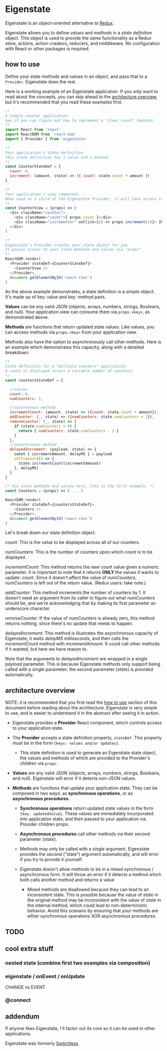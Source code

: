# Eigenstate

Eigenstate is an object-oriented alternative to [Redux](https://github.com/reactjs/redux).

Eigenstate allows you to define *values* and *methods* in a *state definition* object. This object is used to provide the same functionality as a Redux store, actions, action-creators, reducers, and middleware. No configuration with React or other packages is required.

## how to use

Define your state methods and values in an object, and pass that to a ```Provider```. Eigenstate does the rest.

Here is a working example of an Eigenstate application. If you only want to read about the concepts, you can skip ahead to the [architecture overview](https://github.com/8balloon/eigenstate#architecture-overview), but it's recommended that you read these examples first.

```js
/*
A simple counter application.
See if you can figure out how to implement a "clear count" feature!
*/
import React from 'react'
import ReactDOM from 'react-dom'
import { Provider } from 'eigenstate'

/*
Your application's state definition.
This state definition has 1 value and 1 method.
*/
const CounterStateDef = {
  count: 0,
  increment: (amount, state) => ({ count: state.count + amount })
}

/*
Your application's view component.
When used as a child of the Eigenstate Provider, it will have access to your state values and methos via "props"
*/
const CounterView = (props) => (
  <div className="counter">
    <div className="count">{ props.count }</div>
    <div className="incrementer" onClick={() => props.increment(1)}> INCREMENT </div>
  </div>
)

/*
Eigenstate's Provider creates your state object for you.
It passes access to your state methods and values via "props"
*/
ReactDOM.render(
  <Provider stateDef={CounterStateDef}>
    <CounterView />
  </Provider>,
  document.getElementById('react-root')  
)
```

As the above example demonstrates, a state definition is a simple object. It's made up of key: value and key: method pairs.

**Values** can be any valid JSON (objects, arrays, numbers, strings, Booleans, and null). Your application view can consume them via ```props.<key>```, as demonstrated above.

**Methods** are functions that return updated state values. Like values, you can access methods via ```props.<key>``` from your application view.

Methods also have the option to asynchronously call other methods. Here is an example which demonstrates this capacity, along with a detailed breakdown:

```js
/*
State definition for a "multiple counters" application.
A count is displayed across a variable number of counters.
*/
const countersStateDef = {

  //values
  count: 0,
  numCounters: 1,

  //synchronous methods
  incrementCount: (amount, state) => ({count: state.count + amount}),
  addCounter: (_, state) => ({numCounters: state.numCounters + 1}),
  removeCounter: (_, state) => {
    if (state.numCounters > 0) {
      return { numCounters: state.numCounters - 1 }
    }
  },
  //asynchronous method
  delayedIncrement: (payload, state) => {
    const { incrementAmount, delayMS } = payload
    setTimeout(() => {
      state.incrementCount(incrementAmount)
    }, delayMS)
  }
}

/* Use state methods and values here, like in the first example. */
const Counters = (props) => ( ... )

ReactDOM.render(
  <Provider stateDef={countersStateDef}>
    <Counters />
  </Provider>,
  document.getElementById('react-root')  
)
```

Let's break down our state definition object.

*count*: This is the value to be displayed across all of our counters.

*numCounters*: This is the number of counters upon which *count* is to be displayed.

*incrementCount*: This method returns the new count value given a numeric parameter. It is important to note that it returns **ONLY** the values it wants to update: *count*. Since it doesn't affect the value of *numCounters*, *numCounters* is left out of the return value. (Redux users: take note.)

*addCounter*: This method increments the number of counters by 1. It doesn't need an argument from its caller to figure out what *numCounters* should be, and we're acknowledging that by making its first parameter an underscore character.

*removeCounter*: If the value of *numCounters* is already zero, this method returns nothing, since there's no update that needs to happen.

*delayedIncrement*: This method is illustrates the asynchronous capacity of Eigenstate; it waits *delayMS* milliseconds, and then calls the *incrementCount* method with *incrementAmount*. It could call other methods if it wanted, but here we have reason to.

Note that the arguments to *delayedIncrement* are wrapped in a single *payload* parameter. This is because Eigenstate methods only support being called with a single parameter; the second parameter (*state*) is provided automatically.

## architecture overview

NOTE: it is recommended that you first read the [how to use](https://github.com/8balloon/eigenstate#how-to-use) section of this document before reading about the architecture. Eigenstate is very simple to use, and is easier to understand it in the abstract after seeing it in action.

* Eigenstate provides a **Provider** React component, which controls access to your application state.

* The **Provider** accepts a state definition property, ```stateDef```. This property must be in the form ```{keys: values and/or updates}```.

  * This state definition is used to generate an Eigenstate state object, the values and methods of which are provided to the Provider's children via ```props```.

* **Values** are any valid JSON (objects, arrays, numbers, strings, Booleans, and null). Eigenstate will error if it detects non-JSON values.

* **Methods** are functions that update your application state. They can be composed in two ways: as **synchronous operations**, or as **asynchronous procedures**.

  * **Synchronous operations** return updated state values in the form ```{key: updatedValue}```. These values are immediately incorporated into application state, and then passed to your application via Provider children props.

  * **Asynchronous procedures** call other methods via their second parameter (*state*).

  * Methods may only be called with a single argument. Eigenstate provides the second ("state") argument automatically, and will error if you try to provide it yourself.

  * Eigenstate doesn't allow methods to be in a mixed synchronous / asynchronous form. It will throw an error if it detects a method which both calls another method and returns a value

    * Mixed methods are disallowed because they can lead to an inconsistent state. This is possible because the value of *state* in the original method may be inconsistent with the value of *state* in the internal method, which could lead to non-deterministic behavior. Avoid this scenario by ensuring that your methods are either synchronous operations XOR asynchronous procedures.


## TODO

## cool extra stuff

### nested state (combine first two examples via composition)

### eigenstate / onEvent / onUpdate

CHANGE vs EVENT

### @connect

## addendum
If anyone likes Eigenstate, I'll factor out its core so it can be used in other applications.

Eigenstate was formerly [Switchless](https://github.com/8balloon/switchless).
